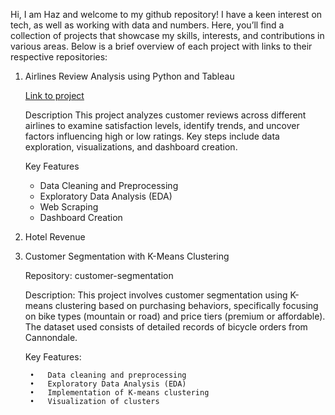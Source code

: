 Hi, I am Haz and welcome to my github repository! I have a keen interest on tech, as well as working with data and numbers. Here, you’ll find a collection of projects that showcase my skills, interests, and contributions in various areas. Below is a brief overview of each project with links to their respective repositories:

1) Airlines Review Analysis using Python and Tableau
   
	[Link to project](https://github.com/hazwf/PortfolioProjects/tree/main/Airline%20Reviews%20Analysis)
	   
	Description
	This project analyzes customer reviews across different airlines to examine satisfaction levels, identify trends, and uncover factors influencing high or low ratings. Key steps include data exploration, 	visualizations, and dashboard creation.
	
	Key Features
	* Data Cleaning and Preprocessing
	* Exploratory Data Analysis (EDA)
	* Web Scraping
	* Dashboard Creation

2) Hotel Revenue 

3) Customer Segmentation with K-Means Clustering

    Repository: customer-segmentation
    
    Description: This project involves customer segmentation using K-means clustering based on purchasing behaviors, specifically focusing on bike types (mountain or road)
     and price tiers (premium or affordable). The dataset used consists of detailed records of bicycle orders from Cannondale.
    
    Key Features:
    
    	•	Data cleaning and preprocessing
    	•	Exploratory Data Analysis (EDA)
    	•	Implementation of K-means clustering
    	•	Visualization of clusters
   
